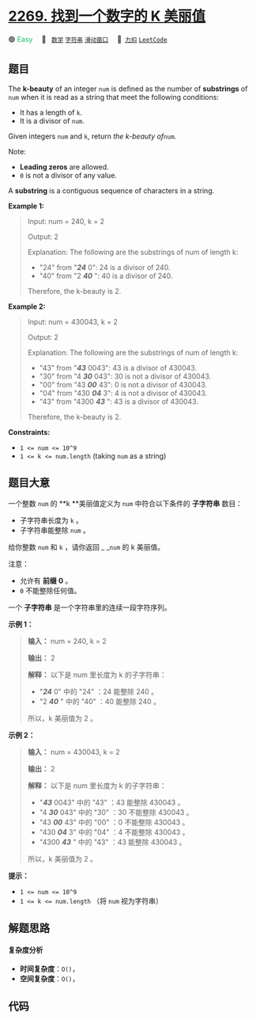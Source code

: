 # [2269. 找到一个数字的 K 美丽值](https://2xiao.github.io/leetcode-js/problem/2269.html)

🟢 <font color=#15bd66>Easy</font>&emsp; 🔖&ensp; [`数学`](/tag/math.md) [`字符串`](/tag/string.md) [`滑动窗口`](/tag/sliding-window.md)&emsp; 🔗&ensp;[`力扣`](https://leetcode.cn/problems/find-the-k-beauty-of-a-number) [`LeetCode`](https://leetcode.com/problems/find-the-k-beauty-of-a-number)

## 题目

The **k-beauty** of an integer `num` is defined as the number of
**substrings** of `num` when it is read as a string that meet the following
conditions:

  * It has a length of `k`.
  * It is a divisor of `num`.

Given integers `num` and `k`, return _the k-beauty of_`num`.

Note:

  * **Leading zeros** are allowed.
  * `0` is not a divisor of any value.

A **substring** is a contiguous sequence of characters in a string.



**Example 1:**

> Input: num = 240, k = 2
> 
> Output: 2
> 
> Explanation: The following are the substrings of num of length k:
> - "24" from "**_24_** 0": 24 is a divisor of 240.
> - "40" from "2 _**40**_ ": 40 is a divisor of 240.
> 
> Therefore, the k-beauty is 2.

**Example 2:**

> Input: num = 430043, k = 2
> 
> Output: 2
> 
> Explanation: The following are the substrings of num of length k:
> - "43" from "_**43**_ 0043": 43 is a divisor of 430043.
> - "30" from "4 _**30**_ 043": 30 is not a divisor of 430043.
> - "00" from "43 _**00**_ 43": 0 is not a divisor of 430043.
> - "04" from "430 _**04**_ 3": 4 is not a divisor of 430043.
> - "43" from "4300 _**43**_ ": 43 is a divisor of 430043.
> 
> Therefore, the k-beauty is 2.

**Constraints:**

  * `1 <= num <= 10^9`
  * `1 <= k <= num.length` (taking `num` as a string)


## 题目大意

一个整数 `num` 的 **k  **美丽值定义为 `num` 中符合以下条件的 **子字符串**  数目：

  * 子字符串长度为 `k` 。
  * 子字符串能整除 `num` 。

给你整数 `num` 和 `k` ，请你返回 _ _`num` 的 k 美丽值。

注意：

  * 允许有 **前缀**  **0**  。
  * `0` 不能整除任何值。

一个 **子字符串**  是一个字符串里的连续一段字符序列。



**示例 1：**

> 
> 
> 
> 
> 
> **输入：** num = 240, k = 2
> 
> **输出：** 2
> 
> **解释：** 以下是 num 里长度为 k 的子字符串：
> - "_**24**_ 0" 中的 "24" ：24 能整除 240 。
> - "2 _**40**_ " 中的 "40" ：40 能整除 240 。
> 
> 所以，k 美丽值为 2 。
> 
> 

**示例 2：**

> 
> 
> 
> 
> 
> **输入：** num = 430043, k = 2
> 
> **输出：** 2
> 
> **解释：** 以下是 num 里长度为 k 的子字符串：
> - "_**43**_ 0043" 中的 "43" ：43 能整除 430043 。
> - "4 _**30**_ 043" 中的 "30" ：30 不能整除 430043 。
> - "43 _**00**_ 43" 中的 "00" ：0 不能整除 430043 。
> - "430 _**04**_ 3" 中的 "04" ：4 不能整除 430043 。
> - "4300 _**43**_ " 中的 "43" ：43 能整除 430043 。
> 
> 所以，k 美丽值为 2 。
> 
> 



**提示：**

  * `1 <= num <= 10^9`
  * `1 <= k <= num.length` （将 `num` 视为字符串）


## 解题思路

#### 复杂度分析

- **时间复杂度**：`O()`，
- **空间复杂度**：`O()`，

## 代码

```javascript

```